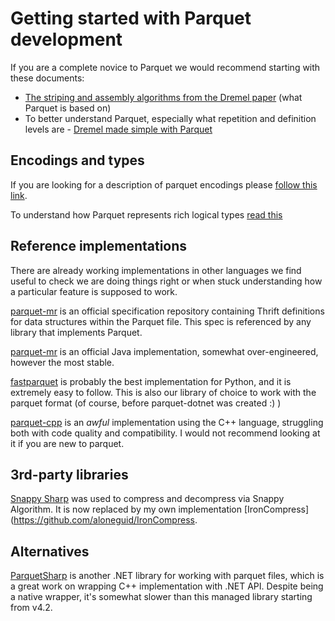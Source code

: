 # Getting started with Parquet development

If you are a complete novice to Parquet we would recommend starting with these documents:

- [The striping and assembly algorithms from the Dremel paper](https://github.com/julienledem/redelm/wiki/The-striping-and-assembly-algorithms-from-the-Dremel-paper) (what Parquet is based on)
- To better understand Parquet, especially what repetition and definition levels are - [Dremel made simple with Parquet](https://blog.twitter.com/engineering/en_us/a/2013/dremel-made-simple-with-parquet.html)

## Encodings and types

If you are looking for a description of parquet encodings please [follow this link](https://github.com/apache/parquet-format/blob/master/Encodings.md).

To understand how Parquet represents rich logical types [read this](https://github.com/apache/parquet-format/blob/master/LogicalTypes.md)

## Reference implementations

There are already working implementations in other languages we find useful to check we are doing things right or when stuck understanding how a particular feature is supposed to work.

[parquet-mr](https://github.com/apache/parquet-mr) is an official specification repository containing Thrift definitions for data structures within the Parquet file. This spec is referenced by any library that implements Parquet.

[parquet-mr](https://github.com/apache/parquet-mr) is an official Java implementation, somewhat over-engineered, however the most stable.

[fastparquet](https://github.com/dask/fastparquet) is probably the best implementation for Python, and it is extremely easy to follow. This is also our library of choice to work with the parquet format (of course, before parquet-dotnet was created :) )

[parquet-cpp](https://github.com/apache/parquet-cpp) is an *awful* implementation using the C++ language, struggling both with code quality and compatibility.  I would not recommend looking at it if you are new to parquet.

## 3rd-party libraries

[Snappy Sharp](https://github.com/jeffesp/Snappy.Sharp) was used to compress and decompress via Snappy Algorithm. It is now replaced by my own implementation [IronCompress](https://github.com/aloneguid/IronCompress.

## Alternatives

[ParquetSharp](https://github.com/G-Research/ParquetSharp) is another .NET library for working with parquet files, which is a great work on wrapping C++ implementation with .NET API. Despite being a native wrapper, it's somewhat slower than this managed library starting from v4.2.

